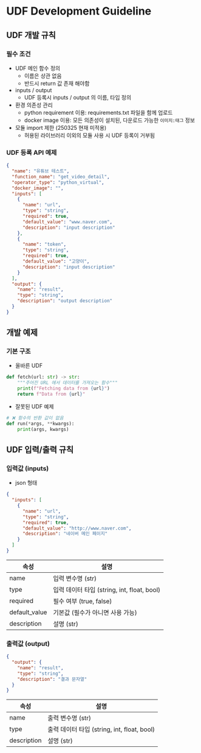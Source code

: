 # UDF Development Guideline

## UDF 개발 규칙

### 필수 조건

- UDF 메인 함수 정의
    - 이름은 상관 없음
    - 반드시 return 값 존재 해야함
- inputs / output
    - UDF 등록시 inputs / output 의 이름, 타입 정의
- 환경 의존성 관리
    - python requirement 이용: requirements.txt 파일을 함께 업로드
    - docker image 이용: 모든 의존성이 설치된, 다운로드 가능한 `이미지:태그` 정보
- 모듈 import 제한 (250325 현재 미적용)
    - 허용된 라이브러리 이외의 모듈 사용 시 UDF 등록이 거부됨

### UDF 등록 API 예제

```json
{
  "name": "유튜브 테스트",
  "function_name": "get_video_detail",
  "operator_type": "python_virtual",
  "docker_image": "",
  "inputs": [
    {
      "name": "url",
      "type": "string",
      "required": true,
      "default_value": "www.naver.com",
      "description": "input description"
    },
    {
      "name": "token",
      "type": "string",
      "required": true,
      "default_value": "고양이",
      "description": "input description"
    }
  ],
  "output": {
    "name": "result",
    "type": "string",
    "description": "output description"
  }
}
```

## 개발 예제

### 기본 구조

- 올바른 UDF

```python
def fetch(url: str) -> str:
    """주어진 URL 에서 데이터를 가져오는 함수"""
    print(f"Fetching data from {url}")
    return f"Data from {url}"
```

- 잘못된 UDF 예제

```python
# ❌ 함수의 반환 값이 없음
def run(*args, **kwargs):
    print(args, kwargs)
```

## UDF 입력/출력 규칙

### 입력값 (inputs)

- json 형태

```json
{
  "inputs": [
    {
      "name": "url",
      "type": "string",
      "required": true,
      "default_value": "http://www.naver.com",
      "description": "네이버 메인 페이지"
    }
  ]
}
```

| 속성            | 설명                                   |
|---------------|--------------------------------------|
| name          | 입력 변수명 (str)                         |
| type          | 입력 데이터 타입 (string, int, float, bool) |
| required      | 필수 여부 (true, false)                  |
| default_value | 기본값 (필수가 아니면 사용 가능)                  |
| description   | 설명 (str)                             |

### 출력값 (output)

```json
{
  "output": {
    "name": "result",
    "type": "string",
    "description": "결과 문자열"
  }
}
```

| 속성	         | 설명                                   |
|-------------|--------------------------------------|
| name	       | 출력 변수명 (str)                         |
| type	       | 출력 데이터 타입 (string, int, float, bool) |
| description | 	설명 (str)                            |
